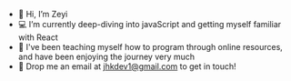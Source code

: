 - :slightly_smiling_face: Hi, I’m Zeyi
- :computer: I’m currently deep-diving into javaScript and getting myself familiar with React 
- :open_book: I've been teaching myself how to program through online resources, and have been enjoying the journey very much
- :love_letter: Drop me an email at jhkdev1@gmail.com to get in touch!
<!---
Eve profile is a ✨ special ✨ repository because its `README.md` (this file) appears on your GitHub profile.
You can click the Preview link to take a look at your changes.
--->
